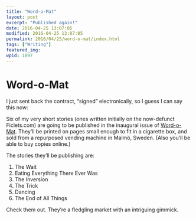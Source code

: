 ```yaml
---
title: "Word-o-Mat"
layout: post
excerpt: "Published again!"
date: 2016-04-25 13:07:05
modified: 2016-04-25 13:07:05
permalink: 2016/04/25/word-o-mat/index.html
tags: ["Writing"]
featured_img: 
wpid: 1897
---
```


# Word-o-Mat

I just sent back the contract, “signed” electronically, so I guess I can say this now:

Six of my very short stories (ones written initially on the now-defunct Ficlets.com) are going to be published in the inaugural issue of [Word-o-Mat](http://word-o-mat.com/). They’ll be printed on pages small enough to fit in a cigarette box, and sold from a repurposed vending machine in Malmö, Sweden. (Also you’ll be able to buy copies online.)

The stories they’ll be publishing are:

1. The Wait
2. Eating Everything There Ever Was
3. The Inversion
4. The Trick
5. Dancing
6. The End of All Things

Check them out. They’re a fledgling market with an intriguing gimmick.